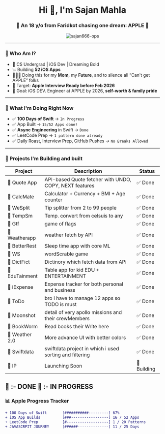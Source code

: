 <h1 align="center">Hi 👋, I'm Sajan Mahla</h1>
<h3 align="center">🚀 An 18 y/o from Faridkot chasing one dream: APPLE 🍎</h3>

<p align="center">
  <img src="https://komarev.com/ghpvc/?username=sajan666-ops&label=Profile%20views&color=0e75b6&style=flat" alt="sajan666-ops" />
</p>

---

### 💼 Who Am I?

- 🧠 CS Undergrad | iOS Dev | Dreaming Bold  
- 💥 Building **52 iOS Apps**  
- 👨‍👩‍👦 Doing this for my **Mom**, my **Future**, and to silence all “Can't get APPLE” folks  
- 🚀 Target: **Apple Interview Ready before Feb 2026**  
- 🎯 Goal: iOS DEV. Engineer at APPLE by 2026, **self-worth & family pride**

---

### 🍎 What I'm Doing Right Now

- ✅ **100 Days of Swift** → `In Progress `
- ✅ App Built → `15/52 Apps done!`
- ✅ **Async Engineering** in Swift → `Done`
- ✅ LeetCode Prep → `1 pattern done already`
- ✅ Daily Roast, Interview Prep, GitHub Pushes → `No Breaks Allowed`

---

### 🧠 Projects I'm Building and built

| Project        | Description                                              | Status     |
|----------------|----------------------------------------------------------|------------|
| 🔹 Quote App    | API-based Quote fetcher with UNDO, COPY, NEXT features   | ✅ Done     |
| 🔹 CalcMate     | Calculator + Currency + BMI + Age counter                | ✅ Done     |
| 🔹 WeSplit      |Tip splitter from 2 to 99 people                          | ✅ Done     |
| 🔹 TempSm       |Temp. convert from celsuis to any                         | ✅ Done     |
| 🔹 Gtf          | game of flags                                            | ✅ Done     |
| 🔹 Weatherapp   | weather fetch by API                                     | ✅ Done     |
| 🔹 BetterRest   | Sleep time app with core ML                              | ✅ Done     |
| 🔹 WS           | wordScrable  game                                        | ✅ Done     |
| 🔹 DictFict     | Dictinory which fetch data from APi                      | ✅ Done     |
| 🔹 EduTainment  | Table app for kid EDU + ENTERTAINMENT                    | ✅ Done     |
| 🔹 iExpense     | Expense tracker for both personal and business           | ✅ Done     |
| 🔹 ToDo         | bro i have to manage 12 apps so TODO is must             | ✅ Done     |
| 🔹 Moonshot     | detail of very apollo missions and their crewMembers     | ✅ Done     |
| 🔹 BookWorm     | Read books their Write here                              | ✅ Done     |
| 🔹 Weather 2.0  | More advance UI with better colors                       | ✅ Done     |
| 🔹 Swiftdata    | swiftdata project in which i used sorting and filtering  | ✅ Done     |
| 🛑 IP           | Launching Soon                                           | 🚧 Building |

🔹 :- DONE
🛑 :- IN PROGRESS
---

### 📊 Apple Progress Tracker

```diff
+ 100 Days of Swift       [###########---------] 67%
+ iOS App Builds          [###-----------------] 16 / 52 Apps
+ LeetCode Prep           [#-------------------] 1 / 20 Patterns
+ JAVASCRPIT JOURNEY      [######--------------] 11 / 25 Days
